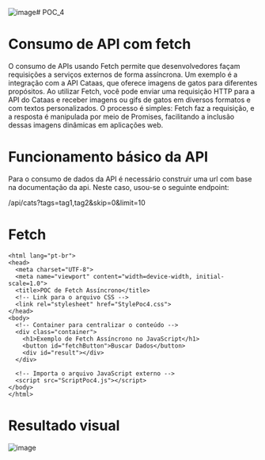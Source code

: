 ![image](https://github.com/user-attachments/assets/93737600-3579-4803-b736-3bf208acedde)# POC_4
# Consumo de API com fetch
O consumo de APIs usando Fetch permite que desenvolvedores façam requisições a serviços externos de forma assíncrona. Um exemplo é a integração com a API Cataas, que oferece imagens de gatos para diferentes propósitos. Ao utilizar Fetch, você pode enviar uma requisição HTTP para a API do Cataas e receber imagens ou gifs de gatos em diversos formatos e com textos personalizados. O processo é simples: Fetch faz a requisição, e a resposta é manipulada por meio de Promises, facilitando a inclusão dessas imagens dinâmicas em aplicações web.

# Funcionamento básico da API
Para o consumo de dados da API é necessário construir uma url com base na documentação da api. Neste caso, usou-se o seguinte endpoint:

/api/cats?tags=tag1,tag2&skip=0&limit=10

# Fetch

```<!DOCTYPE html>
<html lang="pt-br">
<head>
  <meta charset="UTF-8">
  <meta name="viewport" content="width=device-width, initial-scale=1.0">
  <title>POC de Fetch Assíncrono</title>
  <!-- Link para o arquivo CSS -->
  <link rel="stylesheet" href="StylePoc4.css">
</head>
<body>
  <!-- Container para centralizar o conteúdo -->
  <div class="container">
    <h1>Exemplo de Fetch Assíncrono no JavaScript</h1>
    <button id="fetchButton">Buscar Dados</button>
    <div id="result"></div>
  </div>

  <!-- Importa o arquivo JavaScript externo -->
  <script src="ScriptPoc4.js"></script>
</body>
</html>
```

# Resultado visual
![image](https://github.com/user-attachments/assets/f42685ea-b2c8-441b-9baa-54b163e61331)

